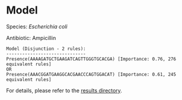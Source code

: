 
# Model

Species: *Escherichia coli*

Antibiotic: Ampicillin

```
Model (Disjunction - 2 rules):
------------------------------
Presence(AAAAGATGCTGAAGATCAGTTGGGTGCACGA) [Importance: 0.76, 276 equivalent rules]
OR
Presence(AAACGGATGAAGGCACGAACCCAGTGGACAT) [Importance: 0.61, 245 equivalent rules]

```

For details, please refer to the [results directory](../../../../../results/scm_b/escherichia%20coli/ampicillin/repeat_8/).

